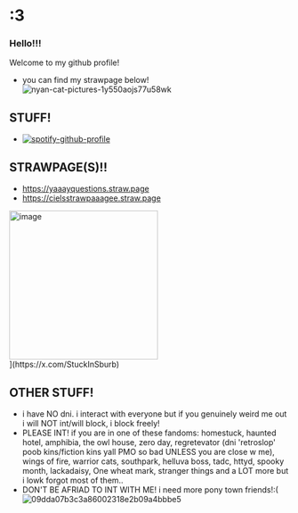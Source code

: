 # :3
### Hello!!!
Welcome to my github profile!
- you can find my strawpage below!
![nyan-cat-pictures-1y550aojs77u58wk](https://github.com/user-attachments/assets/b9f6a2c3-3707-4cb9-b55d-895e6d01831b)
## STUFF!
- [![spotify-github-profile](https://spotify-github-profile.kittinanx.com/api/view?uid=31u3stiobril2k26hbegbae2ej6m&cover_image=true&theme=default&show_offline=false&background_color=121212&interchange=false&profanity=false)](https://github.com/kittinan/spotify-github-profile)
## STRAWPAGE(S)!! 
- https://yaaayquestions.straw.page 
- https://cielsstrawpaaagee.straw.page
<img width="267" height="267" alt="image" src="https://github.com/user-attachments/assets/837b07b0-468d-4b42-8ad0-7f7c8795e7d3" />
<br>](https://x.com/StuckInSburb)

## OTHER STUFF!
- i have NO dni. i interact with everyone but if you genuinely weird me out i will NOT int/will block, i block freely!
- PLEASE INT! if you are in one of these fandoms: homestuck, haunted hotel, amphibia, the owl house, zero day, regretevator (dni 'retroslop' poob kins/fiction kins yall PMO so bad UNLESS you are close w me), wings of fire, warrior cats, southpark, helluva boss, tadc, httyd, spooky month, lackadaisy, One wheat mark, stranger things and a LOT more but i lowk forgot most of them..
- DON'T BE AFRIAD TO INT WITH ME! i need more pony town friends!:(![09dda07b3c3a86002318e2b09a4bbbe5](https://github.com/user-attachments/assets/e90876e0-7be4-4f1a-914a-c07e177a8877)

